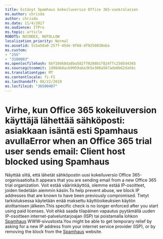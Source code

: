 ```yaml
---
title: Estänyt Spamhaus kokeiluversio Office 365-vuokralaisen
ms.author: chrisda
author: chrisda
ms.date: 11/4/2017
ms.audience: ITPro
ms.topic: article
ROBOTS: NOINDEX, NOFOLLOW
localization_priority: Normal
ms.assetid: 5cba50a0-257f-45de-9f68-df9250838eba
ms.custom:
- "255"
- "3100003"
ms.openlocfilehash: 6bf10d68da8ba582ff0288b1f824ffc2505d4365
ms.sourcegitcommit: 1d98db8acb9959aba3b5e308a567ade6b62da56c
ms.translationtype: MT
ms.contentlocale: fi-FI
ms.lasthandoff: 08/22/2019
ms.locfileid: "36500407"
---
```

# <a name="error-when-an-office-365-trial-user-sends-email-client-host-blocked-using-spamhaus"></a><span data-ttu-id="d9062-102">Virhe, kun Office 365 kokeiluversion käyttäjä lähettää sähköposti: asiakkaan isäntä esti Spamhaus avulla</span><span class="sxs-lookup"><span data-stu-id="d9062-102">Error when an Office 365 trial user sends email: Client host blocked using Spamhaus</span></span>

<span data-ttu-id="d9062-103">Näyttää siltä, että lähetät sähköpostin uusi kokeiluversio Office 365-organisaatiolta.</span><span class="sxs-lookup"><span data-stu-id="d9062-103">It appears that you are sending email from a new Office 365 trial organization.</span></span> <span data-ttu-id="d9062-104">Voit estää väärinkäyttöä, olemme estää IP-osoitteet, joiden tiedetään aiemmin käsiin.</span><span class="sxs-lookup"><span data-stu-id="d9062-104">To help prevent abuse, we block IP addresses that are known to have been previously compromised.</span></span> <span data-ttu-id="d9062-105">Tietyt tarkistuksessa käytetään enää maksettu käyttöoikeuksien käytön aloittamisen jälkeen.</span><span class="sxs-lookup"><span data-stu-id="d9062-105">This specific check is no longer enforced after you start using paid licenses.</span></span> <span data-ttu-id="d9062-106">Voit ehkä saada tilapäinen vapautus pyytämällä uuden IP-osoitteen internet-palveluntarjoajan (ISP) tai poistamalla lohkon [Spamhaus](https://go.microsoft.com/fwlink/p/?linkid=123245) WWW-sivustosta.</span><span class="sxs-lookup"><span data-stu-id="d9062-106">You might be able to get temporary relief by asking for a new IP address from your internet service provider (ISP), or by removing the block from the [Spamhaus](https://go.microsoft.com/fwlink/p/?linkid=123245) website.</span></span>
